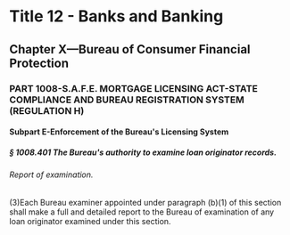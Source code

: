 
# Title 12 - Banks and Banking
## Chapter X—Bureau of Consumer Financial Protection
### PART 1008-S.A.F.E. MORTGAGE LICENSING ACT-STATE COMPLIANCE AND BUREAU REGISTRATION SYSTEM (REGULATION H)
#### Subpart E-Enforcement of the Bureau's Licensing System
##### § 1008.401 The Bureau's authority to examine loan originator records.
###### Report of examination.

(3)Each Bureau examiner appointed under paragraph (b)(1) of this section shall make a full and detailed report to the Bureau of examination of any loan originator examined under this section.
